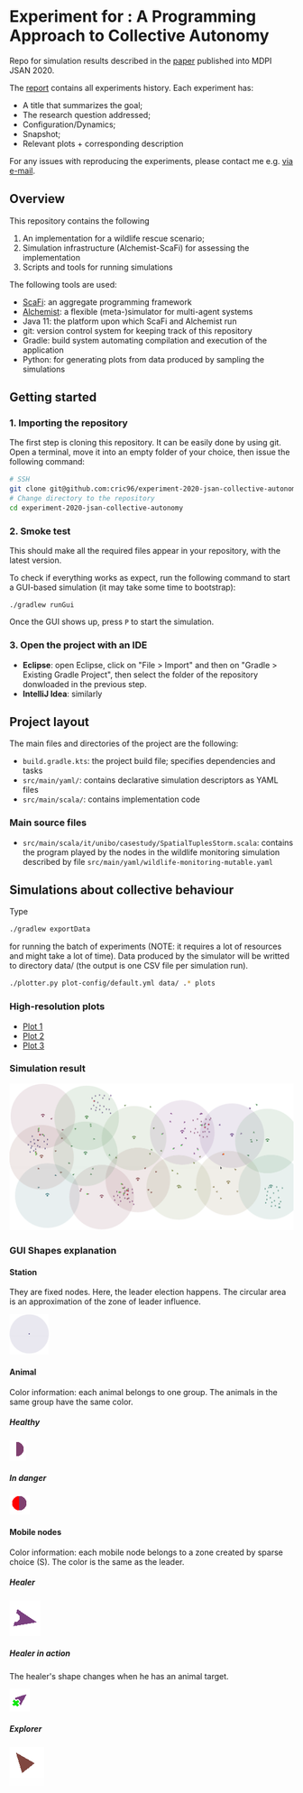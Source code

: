 # Experiment for : A Programming Approach to Collective Autonomy
Repo for simulation results described in the [paper](https://github.com/metaphori/paper-2020-mdpi-jsan-si-autonomy) published into MDPI JSAN 2020.

The [report](REPORT.md) contains all experiments history. Each experiment has:
- A title that summarizes the goal;
- The research question addressed;
- Configuration/Dynamics;
- Snapshot;
- Relevant plots + corresponding description

For any issues with reproducing the experiments, please contact me
e.g. [via e-mail](mailto:gianluca.aguzzi@unibo.it).

## Overview

This repository contains the following

1. An implementation for a wildlife rescue scenario;
2. Simulation infrastructure (Alchemist-ScaFi) for assessing the implementation
3. Scripts and tools for running simulations

The following tools are used:

* [ScaFi](https://scafi.github.io): an aggregate programming framework
* [Alchemist](https://alchemistsimulator.github.io): a flexible (meta-)simulator for multi-agent systems
* Java 11: the platform upon which ScaFi and Alchemist run
* git: version control system for keeping track of this repository
* Gradle: build system automating compilation and execution of the application
* Python: for generating plots from data produced by sampling the simulations

## Getting started

### 1. Importing the repository

The first step is cloning this repository. 
It can be easily done by using git. 
Open a terminal, move it into an empty folder of your choice, 
then issue the following command:

```bash
# SSH
git clone git@github.com:cric96/experiment-2020-jsan-collective-autonomy.git
# Change directory to the repository
cd experiment-2020-jsan-collective-autonomy
```

### 2. Smoke test

This should make all the required files appear in your repository, with the latest version.

To check if everything works as expect, run the following command to start a GUI-based simulation (it may take some time to bootstrap):

```
./gradlew runGui
```

Once the GUI shows up, press `P` to start the simulation.

### 3. Open the project with an IDE

- **Eclipse**: open Eclipse, click on "File > Import" and then on "Gradle > Existing Gradle Project", then select the folder of the repository donwloaded in the previous step.
- **IntelliJ Idea**: similarly

## Project layout

The main files and directories of the project are the following:

- `build.gradle.kts`: the project build file; specifies dependencies and tasks
- `src/main/yaml/`: contains declarative simulation descriptors as YAML files
- `src/main/scala/`: contains implementation code

### Main source files

- `src/main/scala/it/unibo/casestudy/SpatialTuplesStorm.scala`: contains the program played by the nodes in the wildlife monitoring simulation described
  by file `src/main/yaml/wildlife-monitoring-mutable.yaml`

## Simulations about collective behaviour

Type

```bash
./gradlew exportData
```

for running the batch of experiments (NOTE: it requires a lot of resources and might take a lot of time).
Data produced by the simulator will be writted to directory data/ (the output is one CSV file per simulation run).

```bash
./plotter.py plot-config/default.yml data/ .* plots
```

### High-resolution plots

- [Plot 1](assets/imgs/healed-2.png)
- [Plot 2](assets/imgs/healed-4.png)
- [Plot 3](assets/imgs/healed-6.png)

### Simulation result

![](assets/gui/alchemist.png)

### GUI Shapes explanation

#### Station
They are fixed nodes. Here, the leader election happens. The circular area is an
approximation of the zone of leader influence.

<div style = "width : 70px">

![](assets/gui/area.png)
</div>

#### Animal
Color information: each animal belongs to one group. The animals in the same group have the same color.
##### Healthy
![](assets/gui/animal.png)
##### In danger
![](./assets/gui/animal-danger.png)

#### Mobile nodes
Color information: each mobile node belongs to a zone created by sparse choice (S). The color is the same as the leader.
##### Healer
![](./assets/gui/healer.png)

##### Healer in action
The healer's shape changes when he has an animal target.

![](./assets/gui/healer-target.png)

##### Explorer
![](./assets/gui/explorer.png)